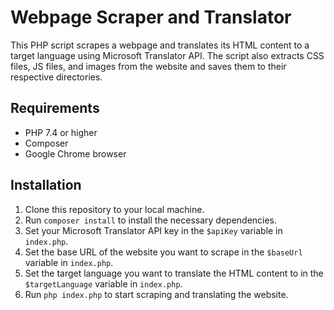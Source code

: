 
# Webpage Scraper and Translator

This PHP script scrapes a webpage and translates its HTML content to a target language using Microsoft Translator API. The script also extracts CSS files, JS files, and images from the website and saves them to their respective directories.

## Requirements

- PHP 7.4 or higher
- Composer
- Google Chrome browser

## Installation

1. Clone this repository to your local machine.
2. Run `composer install` to install the necessary dependencies.
3. Set your Microsoft Translator API key in the `$apiKey` variable in `index.php`.
4. Set the base URL of the website you want to scrape in the `$baseUrl` variable in `index.php`.
5. Set the target language you want to translate the HTML content to in the `$targetLanguage` variable in `index.php`.
6. Run `php index.php` to start scraping and translating the website.
